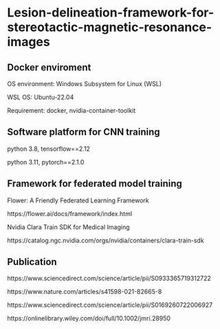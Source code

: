 # Lesion-delineation-framework-for-stereotactic-magnetic-resonance-images
 <h2> Docker enviroment </h2>
 <p> OS environment: Windows Subsystem for Linux (WSL) </p>
 <p> WSL OS: Ubuntu-22.04 </p>
 <p> Requirement: docker, nvidia-container-toolkit </p>
 
 <h2> Software platform for CNN training </h2>
 <p> python 3.8, tensorflow==2.12 </p>
 <p> python 3.11, pytorch==2.1.0 </p>

 <h2> Framework for federated model training </h2>
 <p> Flower: A Friendly Federated Learning Framework </p>
 <p> https://flower.ai/docs/framework/index.html </p>
 <p> Nvidia Clara Train SDK for Medical Imaging </p>
 <p> https://catalog.ngc.nvidia.com/orgs/nvidia/containers/clara-train-sdk</p>
  
 <h2> Publication</h2>
 <p> https://www.sciencedirect.com/science/article/pii/S0933365719312722 </p>
 <p> https://www.nature.com/articles/s41598-021-82665-8 </p>
 <p> https://www.sciencedirect.com/science/article/pii/S0169260722006927 </p>
 <p> https://onlinelibrary.wiley.com/doi/full/10.1002/jmri.28950 </p>
